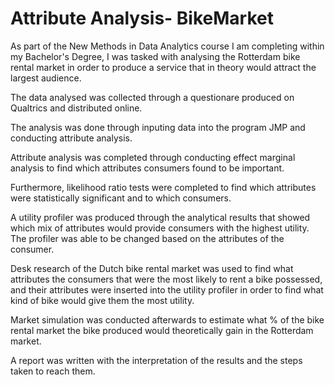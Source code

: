 # Attribute Analysis- BikeMarket

As part of the New Methods in Data Analytics course I am completing within my Bachelor's Degree, I was tasked with analysing the Rotterdam bike rental market in order to produce a service that in theory would attract the largest audience.

The data analysed was collected through a questionare produced on Qualtrics and distributed online. 

The analysis was done through inputing data into the program JMP and conducting attribute analysis. 

Attribute analysis was completed through conducting effect marginal analysis to find which attributes consumers found to be important.

Furthermore, likelihood ratio tests were completed to find which attributes were statistically significant and to which consumers.

A utility profiler was produced through the analytical results that showed which mix of attributes would provide consumers with the highest utility. The profiler was able to be changed based on the attributes of the consumer. 

Desk research of the Dutch bike rental market was used to find what attributes the consumers that were the most likely to rent a bike possessed, and their attributes were inserted into the utility profiler in order to find what kind of bike would give them the most utility.

Market simulation was conducted afterwards to estimate what % of the bike rental market the bike produced would theoretically gain in the Rotterdam market.

A report was written with the interpretation of the results and the steps taken to reach them.
